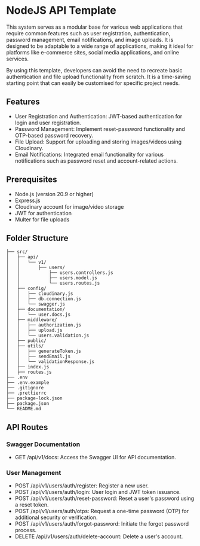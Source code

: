 # NodeJS API Template
This system serves as a modular base for various web applications that require common features such as user registration, authentication, password management, email notifications, and image uploads. It is designed to be adaptable to a wide range of applications, making it ideal for platforms like e-commerce sites, social media applications, and online services.

By using this template, developers can avoid the need to recreate basic authentication and file upload functionality from scratch. It is a time-saving starting point that can easily be customised for specific project needs.

## Features
- User Registration and Authentication: JWT-based authentication for login and user registration.
- Password Management: Implement reset-password functionality and OTP-based password recovery.
- File Upload: Support for uploading and storing images/videos using Cloudinary.
- Email Notifications: Integrated email functionality for various notifications such as password reset and account-related actions.


## Prerequisites
- Node.js (version 20.9 or higher)
- Express.js
- Cloudinary account for image/video storage
- JWT for authentication
- Multer for file uploads

## Folder Structure

```
├── src/
│   ├── api/
│   │   └── v1/
│   │       ├── users/
│   │           ├── users.controllers.js
│   │           ├── users.model.js
│   │           └── users.routes.js
│   ├── config/
│   │   ├── cloudinary.js
│   │   ├── db.connection.js
│   │   └── swagger.js
│   ├── documentation/
│   │   └── user.docs.js
│   ├── middleware/
│   │   ├── authorization.js
│   │   ├── upload.js
│   │   └── users.validation.js
│   ├── public/
│   ├── utils/
│   │   ├── generateToken.js
│   │   ├── sendEmail.js
│   │   └── validationResponse.js
│   ├── index.js
│   ├── routes.js
├── .env
├── .env.example
├── .gitignore
├── .prettierrc
├── package-lock.json
├── package.json
└── README.md
```

## API Routes

### Swagger Documentation
- GET /api/v1/docs: Access the Swagger UI for API documentation.

### User Management
- POST /api/v1/users/auth/register: Register a new user.
- POST /api/v1/users/auth/login: User login and JWT token issuance.
- POST /api/v1/users/auth/reset-password: Reset a user's password using a reset token.
- POST /api/v1/users/auth/otps: Request a one-time password (OTP) for additional security or verification.
- POST /api/v1/users/auth/forgot-password: Initiate the forgot password process.
- DELETE /api/v1/users/auth/delete-account: Delete a user's account.